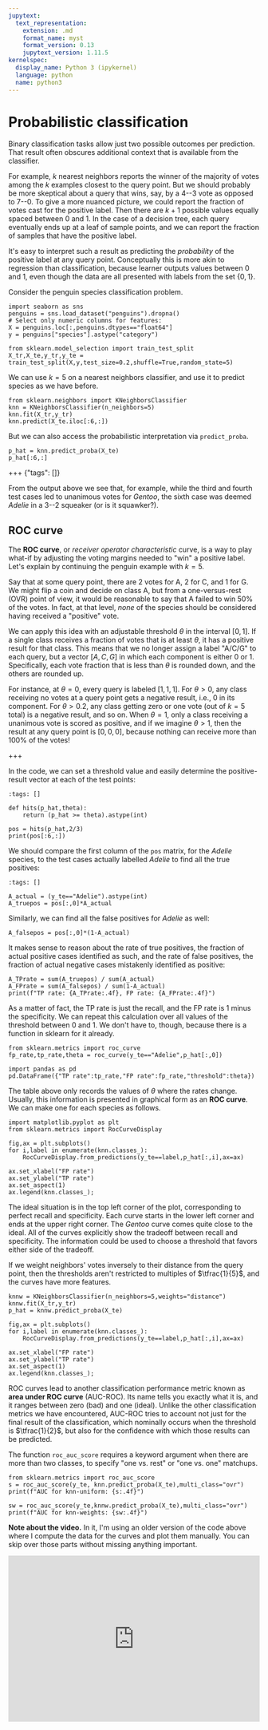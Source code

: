 ```yaml
---
jupytext:
  text_representation:
    extension: .md
    format_name: myst
    format_version: 0.13
    jupytext_version: 1.11.5
kernelspec:
  display_name: Python 3 (ipykernel)
  language: python
  name: python3
---
```


# Probabilistic classification

Binary classification tasks allow just two possible outcomes per prediction. That result often obscures additional context that is available from the classifier.

For example, $k$ nearest neighbors reports the winner of the majority of votes among the $k$ examples closest to the query point. But we should probably be more skeptical about a query that wins, say, by a 4--3 vote as opposed to 7--0. To give a more nuanced picture, we could report the fraction of votes cast for the positive label. Then there are $k+1$ possible values equally spaced between 0 and 1. In the case of a decision tree, each query eventually ends up at a leaf of sample points, and we can report the fraction of samples that have the positive label.

It's easy to interpret such a result as predicting the *probability* of the positive label at any query point. Conceptually this is more akin to regression than classification, because learner outputs values between 0 and 1, even though the data are all presented with labels from the set $\{0,1\}$. 

Consider the penguin species classification problem.

```{code-cell} ipython3
import seaborn as sns
penguins = sns.load_dataset("penguins").dropna()
# Select only numeric columns for features:
X = penguins.loc[:,penguins.dtypes=="float64"]  
y = penguins["species"].astype("category")

from sklearn.model_selection import train_test_split
X_tr,X_te,y_tr,y_te = train_test_split(X,y,test_size=0.2,shuffle=True,random_state=5)
```

We can use $k=5$ on a nearest neighbors classifier, and use it to predict species as we have before.

```{code-cell} ipython3
from sklearn.neighbors import KNeighborsClassifier
knn = KNeighborsClassifier(n_neighbors=5)
knn.fit(X_tr,y_tr)
knn.predict(X_te.iloc[:6,:])
```

But we can also access the probabilistic interpretation via `predict_proba`.

```{code-cell} ipython3
p_hat = knn.predict_proba(X_te)
p_hat[:6,:]
```

+++ {"tags": []}

From the output above we see that, for example, while the third and fourth test cases led to unanimous votes for *Gentoo*, the sixth case was deemed *Adelie* in a 3--2 squeaker (or is it squawker?).

## ROC curve

The **ROC curve**, or *receiver operator characteristic* curve, is a way to play what-if by adjusting the voting margins needed to "win" a positive label. Let's explain by continuing the penguin example with $k=5$. 

Say that at some query point, there are 2 votes for A, 2 for C, and 1 for G. We might flip a coin and decide on class A, but from a one-versus-rest (OVR) point of view, it would be reasonable to say that A failed to win 50% of the votes. In fact, at that level, *none* of the species should be considered having received a "positive" vote. 

We can apply this idea with an adjustable threshold $\theta$ in the interval $[0,1]$. If a single class receives a fraction of votes that is at least $\theta$, it has a positive result for that class. This means that we no longer assign a label "A/C/G" to each query, but a vector $[A,C,G]$ in which each component is either 0 or 1. Specifically, each vote fraction that is less than $\theta$ is rounded down, and the others are rounded up. 

For instance, at $\theta=0$, every query is labeled $[1,1,1]$. For $\theta > 0$, any class receiving no votes at a query point gets a negative result, i.e., 0 in its component. For $\theta > 0.2$, any class getting zero or one vote (out of $k=5$ total) is a negative result, and so on. When $\theta=1$, only a class receiving a unanimous vote is scored as positive, and if we imagine $\theta > 1$, then the result at any query point is $[0,0,0]$, because nothing can receive more than 100% of the votes!

+++

In the code, we can set a threshold value and easily determine the positive-result vector at each of the test points:

```{code-cell} ipython3
:tags: []

def hits(p_hat,theta):
    return (p_hat >= theta).astype(int)

pos = hits(p_hat,2/3)
print(pos[:6,:])
```

We should compare the first column of the `pos` matrix, for the *Adelie* species, to the test cases actually labelled *Adelie* to find all the true positives:

```{code-cell} ipython3
:tags: []

A_actual = (y_te=="Adelie").astype(int)
A_truepos = pos[:,0]*A_actual
```

Similarly, we can find all the false positives for *Adelie* as well:

```{code-cell} ipython3
A_falsepos = pos[:,0]*(1-A_actual)
```

It makes sense to reason about the rate of true positives, the fraction of actual positive cases identified as such, and the rate of false positives, the fraction of actual negative cases mistakenly identified as positive:

```{code-cell} ipython3
A_TPrate = sum(A_truepos) / sum(A_actual)
A_FPrate = sum(A_falsepos) / sum(1-A_actual)
print(f"TP rate: {A_TPrate:.4f}, FP rate: {A_FPrate:.4f}")
```

As a matter of fact, the TP rate is just the recall, and the FP rate is 1 minus the specificity. We can repeat this calculation over all values of the threshold between 0 and 1. We don't have to, though, because there is a function in sklearn for it already.

```{code-cell} ipython3
from sklearn.metrics import roc_curve
fp_rate,tp_rate,theta = roc_curve(y_te=="Adelie",p_hat[:,0])

import pandas as pd
pd.DataFrame({"TP rate":tp_rate,"FP rate":fp_rate,"threshold":theta})
```

The table above only records the values of $\theta$ where the rates change. Usually, this information is presented in graphical form as an **ROC curve**. We can make one for each species as follows.

```{code-cell} ipython3
import matplotlib.pyplot as plt
from sklearn.metrics import RocCurveDisplay

fig,ax = plt.subplots()
for i,label in enumerate(knn.classes_):
    RocCurveDisplay.from_predictions(y_te==label,p_hat[:,i],ax=ax)

ax.set_xlabel("FP rate")
ax.set_ylabel("TP rate")
ax.set_aspect(1)
ax.legend(knn.classes_);
```

The ideal situation is in the top left corner of the plot, corresponding to perfect recall and specificity. Each curve starts in the lower left corner and ends at the upper right corner. The *Gentoo* curve comes quite close to the ideal. All of the curves explicitly show the tradeoff between recall and specificity. The information could be used to choose a threshold that favors either side of the tradeoff.

If we weight neighbors' votes inversely to their distance from the query point, then the thresholds aren't restricted to multiples of $\tfrac{1}{5}$, and the curves have more features.

```{code-cell} ipython3
knnw = KNeighborsClassifier(n_neighbors=5,weights="distance")
knnw.fit(X_tr,y_tr)
p_hat = knnw.predict_proba(X_te)

fig,ax = plt.subplots()
for i,label in enumerate(knn.classes_):
    RocCurveDisplay.from_predictions(y_te==label,p_hat[:,i],ax=ax)

ax.set_xlabel("FP rate")
ax.set_ylabel("TP rate")
ax.set_aspect(1)
ax.legend(knn.classes_);
```

ROC curves lead to another classification performance metric known as **area under ROC curve** (AUC-ROC). Its name tells you exactly what it is, and it ranges between zero (bad) and one (ideal). Unlike the other classification metrics we have encountered, AUC-ROC tries to account not just for the final result of the classification, which nominally occurs when the threshold is $\tfrac{1}{2}$, but also for the confidence with which those results can be predicted.

The function `roc_auc_score` requires a keyword argument when there are more than two classes, to specify "one vs. rest" or "one vs. one" matchups.

```{code-cell} ipython3
from sklearn.metrics import roc_auc_score
s = roc_auc_score(y_te, knn.predict_proba(X_te),multi_class="ovr")
print(f"AUC for knn-uniform: {s:.4f}")

sw = roc_auc_score(y_te,knnw.predict_proba(X_te),multi_class="ovr")
print(f"AUC for knn-weights: {sw:.4f}")
```

**Note about the video.** In it, I'm using an older version of the code above where I compute the data for the curves and plot them manually. You can skip over those parts without missing anything important.

<div style="max-width:608px"><div style="position:relative;padding-bottom:66.118421052632%"><iframe id="kaltura_player" src="https://cdnapisec.kaltura.com/p/2358381/sp/235838100/embedIframeJs/uiconf_id/43030021/partner_id/2358381?iframeembed=true&playerId=kaltura_player&entry_id=1_apqqbhl3&flashvars[streamerType]=auto&amp;flashvars[localizationCode]=en&amp;flashvars[leadWithHTML5]=true&amp;flashvars[sideBarContainer.plugin]=true&amp;flashvars[sideBarContainer.position]=left&amp;flashvars[sideBarContainer.clickToClose]=true&amp;flashvars[chapters.plugin]=true&amp;flashvars[chapters.layout]=vertical&amp;flashvars[chapters.thumbnailRotator]=false&amp;flashvars[streamSelector.plugin]=true&amp;flashvars[EmbedPlayer.SpinnerTarget]=videoHolder&amp;flashvars[dualScreen.plugin]=true&amp;flashvars[Kaltura.addCrossoriginToIframe]=true&amp;&wid=1_w2notzkt" width="608" height="402" allowfullscreen webkitallowfullscreen mozAllowFullScreen allow="autoplay *; fullscreen *; encrypted-media *" sandbox="allow-forms allow-same-origin allow-scripts allow-top-navigation allow-pointer-lock allow-popups allow-modals allow-orientation-lock allow-popups-to-escape-sandbox allow-presentation allow-top-navigation-by-user-activation" frameborder="0" title="Kaltura Player" style="position:absolute;top:0;left:0;width:100%;height:100%"></iframe></div></div>
